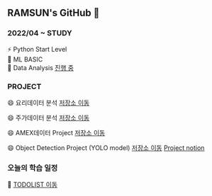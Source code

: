 ## RAMSUN's GitHub 👋

### 2022/04 ~ STUDY
⚡ Python Start Level <br>
🔭 ML BASIC <br>
🌱 Data Analysis [진행 중](https://github.com/c920720a/MyDataAnalysis_2022) <br>

### PROJECT
😄 요리데이터 분석 [저장소 이동](https://github.com/c920720a/c920720a/blob/fae8a2f523faac05d99d7e33e475cfc7b6d3fd99/20220506_%EB%B9%8C%EB%93%9C%EC%97%85.pdf) <br>
 
😄 주가데이터 분석 [저장소 이동](https://github.com/c920720a/c920720a/blob/fae8a2f523faac05d99d7e33e475cfc7b6d3fd99/20220529_%EC%A3%BC%EC%8B%9D%EC%98%88%EC%B8%A1%EB%AA%A8%EB%8D%B8.pdf) <br>

😄 AMEX데이터 Project [저장소 이동](https://github.com/c920720a/project/blob/d0b4c87e5f36124cd21fff21e94f1535925e6a48/20220826_TeamAmazon_finalPT.pdf) <br>

😄 Object Detection Project (YOLO model) [저장소 이동](https://github.com/c920720a/project/blob/d0b4c87e5f36124cd21fff21e94f1535925e6a48/20221026_YOLO%20Object%20Detection.pdf) [Project notion](https://phase-jaw-b89.notion.site/Object-Detection-Study-9-2aa884d51d1943f2822a1812ca294c74) <br>

  
### 오늘의 학습 일정 
🌱 [TODOLIST 이동](https://github.com/c920720a/TODO-TodaySchedule-) <br>
